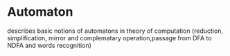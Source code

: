 # Automaton
describes basic notions of automatons in theory of computation (reduction, simplification, mirror and complematary operation,passage from DFA to NDFA and words recognition)
